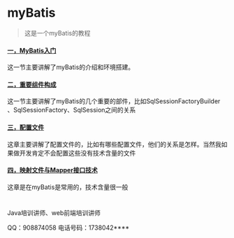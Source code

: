 # myBatis
> 这是一个myBatis的教程

#### <a href="https://github.com/hwdeveloper/myBatis/wiki/01-MyBatis入门">一，MyBatis入门</a>

这一节主要讲解了myBatis的介绍和环境搭建。

#### <a href="https://github.com/hwdeveloper/myBatis/wiki/02-重要组件构成">二，重要组件构成</a>

这一节主要讲解了myBatis的几个重要的部件，比如SqlSessionFactoryBuilder 、SqlSessionFactory、SqlSession之间的关系

#### <a href="https://github.com/hwdeveloper/myBatis/wiki/03-配置文件">三，配置文件</a>

这章主要讲解了配置文件的，比如有哪些配置文件，他们的关系是怎样。当然我如果做开发肯定不会配置这些没有技术含量的文件

#### <a href="https://github.com/hwdeveloper/myBatis/wiki/04映射文件与Mapper接口技术">四，映射文件与Mapper接口技术</a>

这章是在myBatis是常用的，技术含量很一般

# 

Java培训讲师、web前端培训讲师

QQ：908874058
电话号码：1738042****